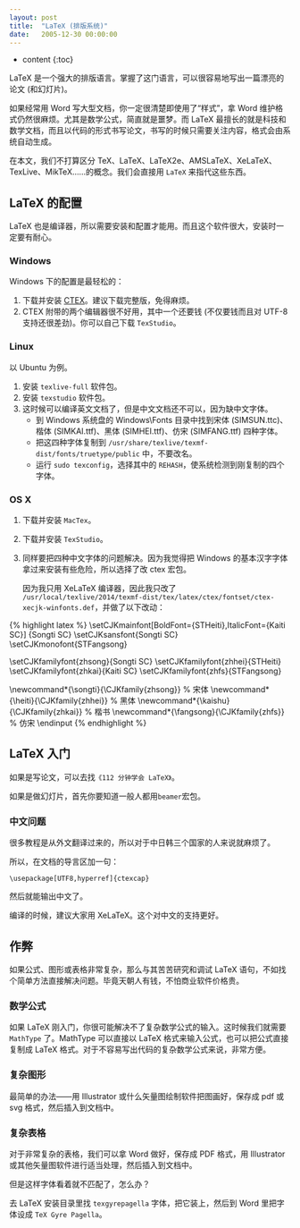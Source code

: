 ```yaml
---
layout: post
title:  "LaTeX (排版系统)"
date:   2005-12-30 00:00:00
---
```

* content
{:toc}

LaTeX 是一个强大的排版语言。掌握了这门语言，可以很容易地写出一篇漂亮的论文 (和幻灯片)。

如果经常用 Word 写大型文档，你一定很清楚即使用了“样式”，拿 Word 维护格式仍然很麻烦。尤其是数学公式，简直就是噩梦。而 LaTeX 最擅长的就是科技和数学文档，而且以代码的形式书写论文，书写的时候只需要关注内容，格式会由系统自动生成。

在本文，我们不打算区分 TeX、LaTeX、LaTeX2e、AMSLaTeX、XeLaTeX、TexLive、MikTeX……的概念。我们会直接用 `LaTeX` 来指代这些东西。

## LaTeX 的配置

LaTeX 也是编译器，所以需要安装和配置才能用。而且这个软件很大，安装时一定要有耐心。

### Windows

Windows 下的配置是最轻松的：

1. 下载并安装 [CTEX](http://www.ctex.org/CTeXDownload)。建议下载完整版，免得麻烦。
2. CTEX 附带的两个编辑器很不好用，其中一个还要钱 (不仅要钱而且对 UTF-8 支持还很差劲)。你可以自己下载 `TexStudio`。

### Linux

以 Ubuntu 为例。

1. 安装 `texlive-full` 软件包。
2. 安装 `texstudio` 软件包。
3. 这时候可以编译英文文档了，但是中文文档还不可以，因为缺中文字体。
	* 到 Windows 系统盘的 Windows\Fonts 目录中找到宋体 (SIMSUN.ttc)、楷体 (SIMKAI.ttf)、黑体 (SIMHEI.ttf)、仿宋 (SIMFANG.ttf) 四种字体。
	* 把这四种字体复制到 `/usr/share/texlive/texmf-dist/fonts/truetype/public` 中，不要改名。
	* 运行 `sudo texconfig`，选择其中的 `REHASH`，使系统检测到刚复制的四个字体。 

### OS X

1. 下载并安装 `MacTex`。
2. 下载并安装 `TexStudio`。
3. 同样要把四种中文字体的问题解决。因为我觉得把 Windows 的基本汉字字体拿过来安装有些危险，所以选择了改 ctex 宏包。

   因为我只用 XeLaTeX 编译器，因此我只改了 `/usr/local/texlive/2014/texmf-dist/tex/latex/ctex/fontset/ctex-xecjk-winfonts.def`，并做了以下改动：
   
{% highlight latex %}
\setCJKmainfont[BoldFont={STHeiti},ItalicFont={Kaiti SC}]
  {Songti SC}
\setCJKsansfont{Songti SC}
\setCJKmonofont{STFangsong}

\setCJKfamilyfont{zhsong}{Songti SC}
\setCJKfamilyfont{zhhei}{STHeiti}
\setCJKfamilyfont{zhkai}{Kaiti SC}
\setCJKfamilyfont{zhfs}{STFangsong}

\newcommand*{\songti}{\CJKfamily{zhsong}} % 宋体
\newcommand*{\heiti}{\CJKfamily{zhhei}}   % 黑体
\newcommand*{\kaishu}{\CJKfamily{zhkai}}  % 楷书
\newcommand*{\fangsong}{\CJKfamily{zhfs}} % 仿宋
\endinput
{% endhighlight %}

   

## LaTeX 入门

如果是写论文，可以去找`《112 分钟学会 LaTeX》`。

如果是做幻灯片，首先你要知道一般人都用`beamer`宏包。

### 中文问题

很多教程是从外文翻译过来的，所以对于中日韩三个国家的人来说就麻烦了。

所以，在文档的导言区加一句：

	\usepackage[UTF8,hyperref]{ctexcap}

然后就能输出中文了。

编译的时候，建议大家用 XeLaTeX。这个对中文的支持更好。

## 作弊

如果公式、图形或表格非常复杂，那么与其苦苦研究和调试 LaTeX 语句，不如找个简单方法直接解决问题。毕竟天朝人有钱，不怕商业软件价格贵。

### 数学公式

如果 LaTeX 刚入门，你很可能解决不了复杂数学公式的输入。这时候我们就需要 `MathType` 了。MathType 可以直接以 LaTeX 格式来输入公式，也可以把公式直接复制成 LaTeX 格式。对于不容易写出代码的复杂数学公式来说，非常方便。

### 复杂图形

最简单的办法——用 Illustrator 或什么矢量图绘制软件把图画好，保存成 pdf 或 svg 格式，然后插入到文档中。

### 复杂表格

对于非常复杂的表格，我们可以拿 Word 做好，保存成 PDF 格式，用 Illustrator 或其他矢量图软件进行适当处理，然后插入到文档中。

但是这样字体看着就不匹配了，怎么办？

去 LaTeX 安装目录里找 `texgyrepagella` 字体，把它装上，然后到 Word 里把字体设成 `TeX Gyre Pagella`。
